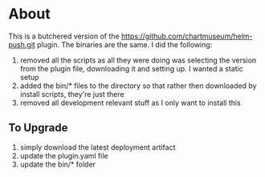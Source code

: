 # About

This is a butchered version of the https://github.com/chartmuseum/helm-push.git plugin. The binaries are the same. I did the following:
1. removed all the scripts as all they were doing was selecting the version from the plugin file, downloading it and setting up. I wanted a static setup
1. added the bin/* files to the directory so that rather then downloaded by install scripts, they're just there
1. removed all development relevant stuff as I only want to install this


## To Upgrade
1. simply download the latest deployment artifact
1. update the plugin.yaml file
1. update the bin/* folder
